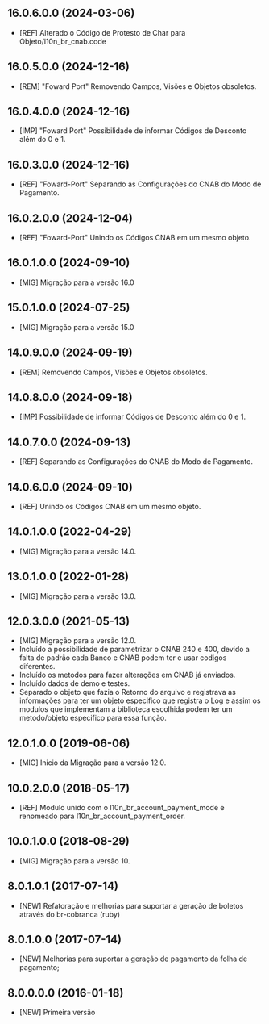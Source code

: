 ## 16.0.6.0.0 (2024-03-06)

- \[REF\] Alterado o Código de Protesto de Char para Objeto/l10n_br_cnab.code

## 16.0.5.0.0 (2024-12-16)

- \[REM\] "Foward Port" Removendo Campos, Visões e Objetos obsoletos.

## 16.0.4.0.0 (2024-12-16)

- [IMP] "Foward Port" Possibilidade de informar Códigos de Desconto além do 0 e 1.

## 16.0.3.0.0 (2024-12-16)

- \[REF\] "Foward-Port" Separando as Configurações do CNAB do Modo de Pagamento.

## 16.0.2.0.0 (2024-12-04)

- \[REF\] "Foward-Port" Unindo os Códigos CNAB em um mesmo objeto.

## 16.0.1.0.0 (2024-09-10)

- \[MIG\] Migração para a versão 16.0

## 15.0.1.0.0 (2024-07-25)

- \[MIG\] Migração para a versão 15.0

## 14.0.9.0.0 (2024-09-19)

- \[REM\] Removendo Campos, Visões e Objetos obsoletos.

## 14.0.8.0.0 (2024-09-18)

- \[IMP\] Possibilidade de informar Códigos de Desconto além do 0 e 1.

## 14.0.7.0.0 (2024-09-13)

- \[REF\] Separando as Configurações do CNAB do Modo de Pagamento.

## 14.0.6.0.0 (2024-09-10)

- \[REF\] Unindo os Códigos CNAB em um mesmo objeto.

## 14.0.1.0.0 (2022-04-29)

- \[MIG\] Migração para a versão 14.0.

## 13.0.1.0.0 (2022-01-28)

- \[MIG\] Migração para a versão 13.0.

## 12.0.3.0.0 (2021-05-13)

- \[MIG\] Migração para a versão 12.0.
- Incluído a possibilidade de parametrizar o CNAB 240 e 400, devido a
  falta de padrão cada Banco e CNAB podem ter e usar codigos diferentes.
- Incluído os metodos para fazer alterações em CNAB já enviados.
- Incluído dados de demo e testes.
- Separado o objeto que fazia o Retorno do arquivo e registrava as
  informações para ter um objeto especifico que registra o Log e assim
  os modulos que implementam a biblioteca escolhida podem ter um
  metodo/objeto especifico para essa função.

## 12.0.1.0.0 (2019-06-06)

- \[MIG\] Inicio da Migração para a versão 12.0.

## 10.0.2.0.0 (2018-05-17)

- \[REF\] Modulo unido com o l10n_br_account_payment_mode e renomeado
  para l10n_br_account_payment_order.

## 10.0.1.0.0 (2018-08-29)

- \[MIG\] Migração para a versão 10.

## 8.0.1.0.1 (2017-07-14)

- \[NEW\] Refatoração e melhorias para suportar a geração de boletos
  através do br-cobranca (ruby)

## 8.0.1.0.0 (2017-07-14)

- \[NEW\] Melhorias para suportar a geração de pagamento da folha de
  pagamento;

## 8.0.0.0.0 (2016-01-18)

- \[NEW\] Primeira versão
